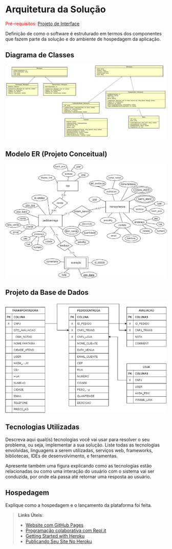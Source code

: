 # Arquitetura da Solução

<span style="color:red">Pré-requisitos: <a href="3-Projeto de Interface.md"> Projeto de Interface</a></span>

Definição de como o software é estruturado em termos dos componentes que fazem parte da solução e do ambiente de hospedagem da aplicação.

## Diagrama de Classes

[comment]: <> (O diagrama de classes ilustra graficamente como será a estrutura do software, e como cada uma das classes da sua estrutura estarão interligadas. Essas classes servem de modelo para materializar os objetos que executarão na memória.)

[comment]: <> (As referências abaixo irão auxiliá-lo na geração do artefato “Diagrama de Classes”.)

[comment]: <> (> - [Diagramas de Classes - Documentação da IBM]https://www.ibm.com/docs/pt-br/rational-soft-arch/9.6.1?topic=diagrams-class)
[comment]: <> (> - [O que é um diagrama de classe UML? | Lucidchart]https://www.lucidchart.com/pages/pt/o-que-e-diagrama-de-classe-uml)

![Diagrama de Classes](img/diagrama%20de%20classes.jpg)

## Modelo ER (Projeto Conceitual)

[comment]: <> (O Modelo ER representa através de um diagrama como as entidades - coisas, objetos - se relacionam entre si na aplicação interativa.)

[comment]: <> (Sugestão de ferramentas para geração deste artefato: LucidChart e Draw.io.)

[comment]: <> (A referência abaixo irá auxiliá-lo na geração do artefato “Modelo ER”.)

[comment]: <> (> - [Como fazer um diagrama entidade relacionamento | Lucidchart] https://www.lucidchart.com/pages/pt/como-fazer-um-diagrama-entidade-relacionamento)

![Modelo Entidade Relacionamento](img/Modelo%20de%20Entidade%20e%20Relacionamento%20Strade.png)

## Projeto da Base de Dados

[comment]: <> (O projeto da base de dados corresponde à representação das entidades e relacionamentos identificadas no Modelo ER, no formato de tabelas, com colunas e chaves primárias/estrangeiras necessárias para representar corretamente as restrições de integridade.)
 
[comment]: <> (Para mais informações, consulte o microfundamento "Modelagem de Dados".)

![Projeto da Base de Dados](img/Projeto%20de%20Base%20de%20Dados.png)

## Tecnologias Utilizadas

Descreva aqui qual(is) tecnologias você vai usar para resolver o seu problema, ou seja, implementar a sua solução. Liste todas as tecnologias envolvidas, linguagens a serem utilizadas, serviços web, frameworks, bibliotecas, IDEs de desenvolvimento, e ferramentas.

Apresente também uma figura explicando como as tecnologias estão relacionadas ou como uma interação do usuário com o sistema vai ser conduzida, por onde ela passa até retornar uma resposta ao usuário.

## Hospedagem

Explique como a hospedagem e o lançamento da plataforma foi feita.

> **Links Úteis**:
>
> - [Website com GitHub Pages](https://pages.github.com/)
> - [Programação colaborativa com Repl.it](https://repl.it/)
> - [Getting Started with Heroku](https://devcenter.heroku.com/start)
> - [Publicando Seu Site No Heroku](http://pythonclub.com.br/publicando-seu-hello-world-no-heroku.html)
